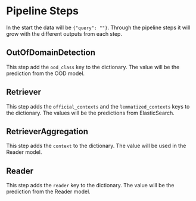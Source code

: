# Pipeline Steps

In the start the data will be `{"query": ""}`. Through the pipeline steps it will grow with the different outputs from each step.

## OutOfDomainDetection

This step add the `ood_class` key to the dictionary. The value will be the prediction from the OOD model.

## Retriever

This step adds the `official_contexts` and the `lemmatized_contexts` keys to the dictionary. The values will be the predictions from ElasticSearch.

## RetrieverAggregation

This step adds the `context` to the dictionary. The value will be used in the Reader model.

## Reader

This step adds the `reader` key to the dictionary. The value will be the prediction from the Reader model.